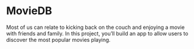 # MovieDB
Most of us can relate to kicking back on the couch and enjoying a movie with friends and family. In this project, you’ll build an app to allow users to discover the most popular movies playing.
